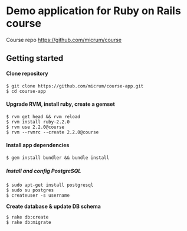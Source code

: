 # Demo application for Ruby on Rails course

Course repo https://github.com/micrum/course

## Getting started

#### Clone repository

    $ git clone https://github.com/micrum/course-app.git
    $ cd course-app

#### Upgrade RVM, install ruby, create a gemset

    $ rvm get head && rvm reload
    $ rvm install ruby-2.2.0
    $ rvm use 2.2.0@course
    $ rvm --rvmrc --create 2.2.0@course

#### Install app dependencies

    $ gem install bundler && bundle install

##### Install and config PostgreSQL

    $ sudo apt-get install postgresql
    $ sudo su postgres
    $ createuser -s username

**Create database & update DB schema**

    $ rake db:create
    $ rake db:migrate
